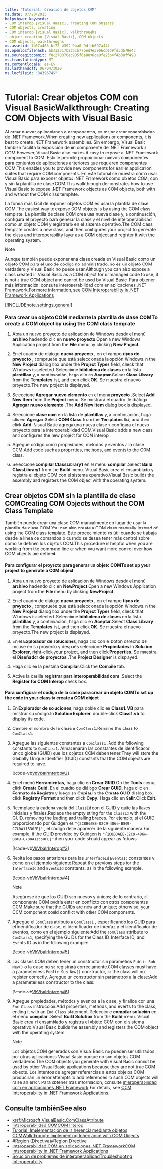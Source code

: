 ```yaml
---
title: 'Tutorial: Creación de objetos COM'
ms.date: 07/20/2015
helpviewer_keywords:
- COM interop [Visual Basic], creating COM objects
- COM objects, creating
- COM interop [Visual Basic], walkthroughs
- object creation [Visual Basic], COM objects
- COM objects, walkthroughs
ms.assetid: 7b07a463-bc72-4392-9ba0-9dfcb697a44f
ms.openlocfilehash: bb312317b2bbcb77bed9e3966db6d9fd5db79e4c
ms.sourcegitcommit: f8c270376ed905f6a8896ce0fe25b4f4b38ff498
ms.translationtype: MT
ms.contentlocale: es-ES
ms.lasthandoff: 06/04/2020
ms.locfileid: "84396745"
---
```

# <a name="walkthrough-creating-com-objects-with-visual-basic"></a><span data-ttu-id="0ac25-102">Tutorial: Crear objetos COM con Visual Basic</span><span class="sxs-lookup"><span data-stu-id="0ac25-102">Walkthrough: Creating COM Objects with Visual Basic</span></span>
<span data-ttu-id="0ac25-103">Al crear nuevas aplicaciones o componentes, es mejor crear ensamblados de .NET Framework.</span><span class="sxs-lookup"><span data-stu-id="0ac25-103">When creating new applications or components, it is best to create .NET Framework assemblies.</span></span> <span data-ttu-id="0ac25-104">Sin embargo, Visual Basic también facilita la exposición de un componente de .NET Framework a COM.</span><span class="sxs-lookup"><span data-stu-id="0ac25-104">However, Visual Basic also makes it easy to expose a .NET Framework component to COM.</span></span> <span data-ttu-id="0ac25-105">Esto le permite proporcionar nuevos componentes para conjuntos de aplicaciones anteriores que requieren componentes COM.</span><span class="sxs-lookup"><span data-stu-id="0ac25-105">This enables you to provide new components for earlier application suites that require COM components.</span></span> <span data-ttu-id="0ac25-106">En este tutorial se muestra cómo usar Visual Basic para exponer objetos .NET Framework como objetos COM, con y sin la plantilla de clase COM.</span><span class="sxs-lookup"><span data-stu-id="0ac25-106">This walkthrough demonstrates how to use Visual Basic to expose .NET Framework objects as COM objects, both with and without the COM class template.</span></span>  
  
 <span data-ttu-id="0ac25-107">La forma más fácil de exponer objetos COM es usar la plantilla de clase COM.</span><span class="sxs-lookup"><span data-stu-id="0ac25-107">The easiest way to expose COM objects is by using the COM class template.</span></span> <span data-ttu-id="0ac25-108">La plantilla de clase COM crea una nueva clase y, a continuación, configura el proyecto para generar la clase y el nivel de interoperabilidad como un objeto COM y registrarlo en el sistema operativo.</span><span class="sxs-lookup"><span data-stu-id="0ac25-108">The COM class template creates a new class, and then configures your project to generate the class and interoperability layer as a COM object and register it with the operating system.</span></span>  
  
> [!NOTE]
> <span data-ttu-id="0ac25-109">Aunque también puede exponer una clase creada en Visual Basic como un objeto COM para el uso de código no administrado, no es un objeto COM verdadero y Visual Basic no puede usar.</span><span class="sxs-lookup"><span data-stu-id="0ac25-109">Although you can also expose a class created in Visual Basic as a COM object for unmanaged code to use, it is not a true COM object and cannot be used by Visual Basic.</span></span> <span data-ttu-id="0ac25-110">Para obtener más información, consulte [interoperabilidad com en aplicaciones .NET Framework](com-interoperability-in-net-framework-applications.md).</span><span class="sxs-lookup"><span data-stu-id="0ac25-110">For more information, see [COM Interoperability in .NET Framework Applications](com-interoperability-in-net-framework-applications.md).</span></span>  
  
[!INCLUDE[note_settings_general](~/includes/note-settings-general-md.md)]  
  
### <a name="to-create-a-com-object-by-using-the-com-class-template"></a><span data-ttu-id="0ac25-111">Para crear un objeto COM mediante la plantilla de clase COM</span><span class="sxs-lookup"><span data-stu-id="0ac25-111">To create a COM object by using the COM class template</span></span>  
  
1. <span data-ttu-id="0ac25-112">Abra un nuevo proyecto de aplicación de Windows desde el menú **archivo** haciendo clic en **nuevo proyecto**.</span><span class="sxs-lookup"><span data-stu-id="0ac25-112">Open a new Windows Application project from the **File** menu by clicking **New Project**.</span></span>  
  
2. <span data-ttu-id="0ac25-113">En el cuadro de diálogo **nuevo proyecto** , en el campo **tipos de proyecto** , compruebe que está seleccionada la opción Windows.</span><span class="sxs-lookup"><span data-stu-id="0ac25-113">In the **New Project** dialog box under the **Project Types** field, check that Windows is selected.</span></span> <span data-ttu-id="0ac25-114">Seleccione **biblioteca de clases** en la lista **plantillas** y, a continuación, haga clic en **Aceptar**.</span><span class="sxs-lookup"><span data-stu-id="0ac25-114">Select **Class Library** from the **Templates** list, and then click **OK**.</span></span> <span data-ttu-id="0ac25-115">Se muestra el nuevo proyecto.</span><span class="sxs-lookup"><span data-stu-id="0ac25-115">The new project is displayed.</span></span>  
  
3. <span data-ttu-id="0ac25-116">Seleccione **Agregar nuevo elemento** en el menú **proyecto** .</span><span class="sxs-lookup"><span data-stu-id="0ac25-116">Select **Add New Item** from the **Project** menu.</span></span> <span data-ttu-id="0ac25-117">Se mostrará el cuadro de diálogo **Agregar nuevo elemento** .</span><span class="sxs-lookup"><span data-stu-id="0ac25-117">The **Add New Item** dialog box is displayed.</span></span>  
  
4. <span data-ttu-id="0ac25-118">Seleccione **clase com** en la lista de **plantillas** y, a continuación, haga clic en **Agregar**.</span><span class="sxs-lookup"><span data-stu-id="0ac25-118">Select **COM Class** from the **Templates** list, and then click **Add**.</span></span> <span data-ttu-id="0ac25-119">Visual Basic agrega una nueva clase y configura el nuevo proyecto para la interoperabilidad COM.</span><span class="sxs-lookup"><span data-stu-id="0ac25-119">Visual Basic adds a new class and configures the new project for COM interop.</span></span>  
  
5. <span data-ttu-id="0ac25-120">Agregue código como propiedades, métodos y eventos a la clase COM.</span><span class="sxs-lookup"><span data-stu-id="0ac25-120">Add code such as properties, methods, and events to the COM class.</span></span>  
  
6. <span data-ttu-id="0ac25-121">Seleccione **compilar ClassLibrary1** en el menú **compilar** .</span><span class="sxs-lookup"><span data-stu-id="0ac25-121">Select **Build ClassLibrary1** from the **Build** menu.</span></span> <span data-ttu-id="0ac25-122">Visual Basic crea el ensamblado y registra el objeto COM con el sistema operativo.</span><span class="sxs-lookup"><span data-stu-id="0ac25-122">Visual Basic builds the assembly and registers the COM object with the operating system.</span></span>  
  
## <a name="creating-com-objects-without-the-com-class-template"></a><span data-ttu-id="0ac25-123">Crear objetos COM sin la plantilla de clase COM</span><span class="sxs-lookup"><span data-stu-id="0ac25-123">Creating COM Objects without the COM Class Template</span></span>  
 <span data-ttu-id="0ac25-124">También puede crear una clase COM manualmente en lugar de usar la plantilla de clase COM.</span><span class="sxs-lookup"><span data-stu-id="0ac25-124">You can also create a COM class manually instead of using the COM class template.</span></span> <span data-ttu-id="0ac25-125">Este procedimiento es útil cuando se trabaja desde la línea de comandos o cuando se desea tener más control sobre cómo se definen los objetos COM.</span><span class="sxs-lookup"><span data-stu-id="0ac25-125">This procedure is helpful when you are working from the command line or when you want more control over how COM objects are defined.</span></span>  
  
#### <a name="to-set-up-your-project-to-generate-a-com-object"></a><span data-ttu-id="0ac25-126">Para configurar el proyecto para generar un objeto COM</span><span class="sxs-lookup"><span data-stu-id="0ac25-126">To set up your project to generate a COM object</span></span>  
  
1. <span data-ttu-id="0ac25-127">Abra un nuevo proyecto de aplicación de Windows desde el menú **archivo** haciendo clic en **NewProject**.</span><span class="sxs-lookup"><span data-stu-id="0ac25-127">Open a new Windows Application project from the **File** menu by clicking **NewProject**.</span></span>  
  
2. <span data-ttu-id="0ac25-128">En el cuadro de diálogo **nuevo proyecto** , en el campo **tipos de proyecto** , compruebe que está seleccionada la opción Windows.</span><span class="sxs-lookup"><span data-stu-id="0ac25-128">In the **New Project** dialog box under the **Project Types** field, check that Windows is selected.</span></span> <span data-ttu-id="0ac25-129">Seleccione **biblioteca de clases** en la lista **plantillas** y, a continuación, haga clic en **Aceptar**.</span><span class="sxs-lookup"><span data-stu-id="0ac25-129">Select **Class Library** from the **Templates** list, and then click **OK**.</span></span> <span data-ttu-id="0ac25-130">Se muestra el nuevo proyecto.</span><span class="sxs-lookup"><span data-stu-id="0ac25-130">The new project is displayed.</span></span>  
  
3. <span data-ttu-id="0ac25-131">En el **Explorador de soluciones**, haga clic con el botón derecho del mouse en su proyecto y después seleccione **Propiedades**.</span><span class="sxs-lookup"><span data-stu-id="0ac25-131">In **Solution Explorer**, right-click your project, and then click **Properties**.</span></span> <span data-ttu-id="0ac25-132">Se muestra el **Diseñador de proyectos** .</span><span class="sxs-lookup"><span data-stu-id="0ac25-132">The **Project Designer** is displayed.</span></span>  
  
4. <span data-ttu-id="0ac25-133">Haga clic en la pestaña **Compilar**.</span><span class="sxs-lookup"><span data-stu-id="0ac25-133">Click the **Compile** tab.</span></span>  
  
5. <span data-ttu-id="0ac25-134">Active la casilla **registrar para interoperabilidad com** .</span><span class="sxs-lookup"><span data-stu-id="0ac25-134">Select the **Register for COM Interop** check box.</span></span>  
  
#### <a name="to-set-up-the-code-in-your-class-to-create-a-com-object"></a><span data-ttu-id="0ac25-135">Para configurar el código de la clase para crear un objeto COM</span><span class="sxs-lookup"><span data-stu-id="0ac25-135">To set up the code in your class to create a COM object</span></span>  
  
1. <span data-ttu-id="0ac25-136">En **Explorador de soluciones**, haga doble clic en **Class1. VB** para mostrar su código.</span><span class="sxs-lookup"><span data-stu-id="0ac25-136">In **Solution Explorer**, double-click **Class1.vb** to display its code.</span></span>  
  
2. <span data-ttu-id="0ac25-137">Cambie el nombre de la clase a `ComClass1`.</span><span class="sxs-lookup"><span data-stu-id="0ac25-137">Rename the class to `ComClass1`.</span></span>  
  
3. <span data-ttu-id="0ac25-138">Agregue las siguientes constantes a `ComClass1` .</span><span class="sxs-lookup"><span data-stu-id="0ac25-138">Add the following constants to `ComClass1`.</span></span> <span data-ttu-id="0ac25-139">Almacenarán las constantes de identificador único global (GUID) que los objetos COM deben tener.</span><span class="sxs-lookup"><span data-stu-id="0ac25-139">They will store the Globally Unique Identifier (GUID) constants that the COM objects are required to have.</span></span>  
  
     [!code-vb[VbVbalrInterop#2](~/samples/snippets/visualbasic/VS_Snippets_VBCSharp/VbVbalrInterop/VB/Class1.vb#2)]  
  
4. <span data-ttu-id="0ac25-140">En el menú **Herramientas**, haga clic en **Crear GUID**.</span><span class="sxs-lookup"><span data-stu-id="0ac25-140">On the **Tools** menu, click **Create Guid**.</span></span> <span data-ttu-id="0ac25-141">En el cuadro de diálogo **Crear GUID**, haga clic en **Formato de Registro** y luego en **Copiar**.</span><span class="sxs-lookup"><span data-stu-id="0ac25-141">In the **Create GUID** dialog box, click **Registry Format** and then click **Copy**.</span></span> <span data-ttu-id="0ac25-142">Haga clic en **Salir**.</span><span class="sxs-lookup"><span data-stu-id="0ac25-142">Click **Exit**.</span></span>  
  
5. <span data-ttu-id="0ac25-143">Reemplace la cadena vacía del `ClassId` con el GUID y quite las llaves iniciales y finales.</span><span class="sxs-lookup"><span data-stu-id="0ac25-143">Replace the empty string for the `ClassId` with the GUID, removing the leading and trailing braces.</span></span> <span data-ttu-id="0ac25-144">Por ejemplo, si el GUID proporcionado por Guidgen es `"{2C8B0AEE-02C9-486e-B809-C780A11530FE}"` , el código debe aparecer de la siguiente manera.</span><span class="sxs-lookup"><span data-stu-id="0ac25-144">For example, if the GUID provided by Guidgen is `"{2C8B0AEE-02C9-486e-B809-C780A11530FE}"` then your code should appear as follows.</span></span>  
  
     [!code-vb[VbVbalrInterop#3](~/samples/snippets/visualbasic/VS_Snippets_VBCSharp/VbVbalrInterop/VB/Class1.vb#3)]  
  
6. <span data-ttu-id="0ac25-145">Repita los pasos anteriores para las `InterfaceId` `EventsId` constantes y, como en el ejemplo siguiente.</span><span class="sxs-lookup"><span data-stu-id="0ac25-145">Repeat the previous steps for the `InterfaceId` and `EventsId` constants, as in the following example.</span></span>  
  
     [!code-vb[VbVbalrInterop#4](~/samples/snippets/visualbasic/VS_Snippets_VBCSharp/VbVbalrInterop/VB/Class1.vb#4)]  
  
    > [!NOTE]
    > <span data-ttu-id="0ac25-146">Asegúrese de que los GUID son nuevos y únicos; de lo contrario, el componente COM podría estar en conflicto con otros componentes COM.</span><span class="sxs-lookup"><span data-stu-id="0ac25-146">Make sure that the GUIDs are new and unique; otherwise, your COM component could conflict with other COM components.</span></span>  
  
7. <span data-ttu-id="0ac25-147">Agregue el `ComClass` atributo a `ComClass1` , especificando los GUID para el identificador de clase, el identificador de interfaz y el identificador de eventos, como en el ejemplo siguiente:</span><span class="sxs-lookup"><span data-stu-id="0ac25-147">Add the `ComClass` attribute to `ComClass1`, specifying the GUIDs for the Class ID, Interface ID, and Events ID as in the following example:</span></span>  
  
     [!code-vb[VbVbalrInterop#5](~/samples/snippets/visualbasic/VS_Snippets_VBCSharp/VbVbalrInterop/VB/Class1.vb#5)]  
  
8. <span data-ttu-id="0ac25-148">Las clases COM deben tener un constructor sin parámetros `Public Sub New()` o la clase no se registrará correctamente.</span><span class="sxs-lookup"><span data-stu-id="0ac25-148">COM classes must have a parameterless `Public Sub New()` constructor, or the class will not register correctly.</span></span> <span data-ttu-id="0ac25-149">Agregue un constructor sin parámetros a la clase:</span><span class="sxs-lookup"><span data-stu-id="0ac25-149">Add a parameterless constructor to the class:</span></span>  
  
     [!code-vb[VbVbalrInterop#6](~/samples/snippets/visualbasic/VS_Snippets_VBCSharp/VbVbalrInterop/VB/Class1.vb#6)]  
  
9. <span data-ttu-id="0ac25-150">Agregue propiedades, métodos y eventos a la clase, y finalice con una `End Class` instrucción.</span><span class="sxs-lookup"><span data-stu-id="0ac25-150">Add properties, methods, and events to the class, ending it with an `End Class` statement.</span></span> <span data-ttu-id="0ac25-151">Seleccione **compilar solución** en el menú **compilar** .</span><span class="sxs-lookup"><span data-stu-id="0ac25-151">Select **Build Solution** from the **Build** menu.</span></span> <span data-ttu-id="0ac25-152">Visual Basic crea el ensamblado y registra el objeto COM con el sistema operativo.</span><span class="sxs-lookup"><span data-stu-id="0ac25-152">Visual Basic builds the assembly and registers the COM object with the operating system.</span></span>  
  
    > [!NOTE]
    > <span data-ttu-id="0ac25-153">Los objetos COM generados con Visual Basic no pueden ser utilizados por otras aplicaciones Visual Basic porque no son objetos COM verdaderos.</span><span class="sxs-lookup"><span data-stu-id="0ac25-153">The COM objects you generate with Visual Basic cannot be used by other Visual Basic applications because they are not true COM objects.</span></span> <span data-ttu-id="0ac25-154">Los intentos de agregar referencias a estos objetos COM producirán un error.</span><span class="sxs-lookup"><span data-stu-id="0ac25-154">Attempts to add references to such COM objects will raise an error.</span></span> <span data-ttu-id="0ac25-155">Para obtener más información, consulte [interoperabilidad com en aplicaciones .NET Framework](com-interoperability-in-net-framework-applications.md).</span><span class="sxs-lookup"><span data-stu-id="0ac25-155">For details, see [COM Interoperability in .NET Framework Applications](com-interoperability-in-net-framework-applications.md).</span></span>  
  
## <a name="see-also"></a><span data-ttu-id="0ac25-156">Consulte también</span><span class="sxs-lookup"><span data-stu-id="0ac25-156">See also</span></span>

- <xref:Microsoft.VisualBasic.ComClassAttribute>
- [<span data-ttu-id="0ac25-157">Interoperabilidad COM</span><span class="sxs-lookup"><span data-stu-id="0ac25-157">COM Interop</span></span>](index.md)
- [<span data-ttu-id="0ac25-158">Tutorial: Implementación de la herencia mediante objetos COM</span><span class="sxs-lookup"><span data-stu-id="0ac25-158">Walkthrough: Implementing Inheritance with COM Objects</span></span>](walkthrough-implementing-inheritance-with-com-objects.md)
- [<span data-ttu-id="0ac25-159">#Region (Directiva)</span><span class="sxs-lookup"><span data-stu-id="0ac25-159">#Region Directive</span></span>](../../language-reference/directives/region-directive.md)
- [<span data-ttu-id="0ac25-160">Interoperabilidad COM en aplicaciones .NET Framework</span><span class="sxs-lookup"><span data-stu-id="0ac25-160">COM Interoperability in .NET Framework Applications</span></span>](com-interoperability-in-net-framework-applications.md)
- [<span data-ttu-id="0ac25-161">Solución de problemas de interoperabilidad</span><span class="sxs-lookup"><span data-stu-id="0ac25-161">Troubleshooting Interoperability</span></span>](troubleshooting-interoperability.md)
